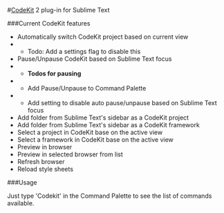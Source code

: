 #[CodeKit](https://incident57.com/codekit/) 2 plug-in for Sublime Text

###Current CodeKit features
- Automatically switch CodeKit project based on current view
- - Todo: Add a settings flag to disable this
- Pause/Unpause CodeKit based on Sublime Text focus
- - __Todos for pausing__
- - Add Pause/Unpause to Command Palette
- - Add setting to disable auto pause/unpause based on Sublime Text focus
- Add folder from Sublime Text's sidebar as a CodeKit project
- Add folder from Sublime Text's sidebar as a CodeKit framework
- Select a project in CodeKit base on the active view
- Select a framework in CodeKit base on the active view
- Preview in browser
- Preview in selected browser from list
- Refresh browser
- Reload style sheets

###Usage

Just type 'Codekit' in the Command Palette to see the list of commands available.